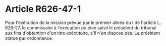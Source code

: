 # Article R626-47-1

Pour l'exécution de la mission prévue par le premier alinéa du I de l'article L. 626-27, le commissaire à l'exécution du plan saisit le président du tribunal aux fins d'obtention d'un titre exécutoire, s'il n'en dispose pas. Le président statue par ordonnance.
